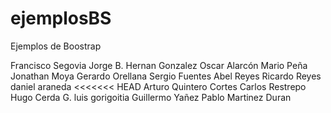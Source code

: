 # ejemplosBS
Ejemplos de Boostrap

Francisco Segovia
Jorge B.
Hernan Gonzalez
Oscar Alarcón
Mario Peña
Jonathan Moya
Gerardo Orellana
Sergio Fuentes
Abel Reyes
Ricardo Reyes
daniel araneda
<<<<<<< HEAD
Arturo Quintero Cortes
Carlos Restrepo
Hugo Cerda G.
luis gorigoitia
Guillermo Yañez
Pablo Martinez Duran